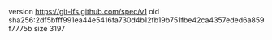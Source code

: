 version https://git-lfs.github.com/spec/v1
oid sha256:2df5bfff991ea44e5416fa730d4b12fb19b751fbe42ca4357eded6a859f7775b
size 3197
